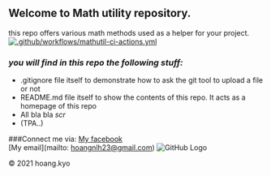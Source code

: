 ## Welcome to Math utility repository.
this repo offers various math methods used as a helper for your project.
[![.github/workflows/mathutil-ci-actions.yml](https://github.com/HoangKyo23/math-util/actions/workflows/mathutil-ci-actions.yml/badge.svg)](https://github.com/HoangKyo23/math-util/actions/workflows/mathutil-ci-actions.yml)

### *_you will find in this repo the following stuff:_*

* .gitignore file itself to demonstrate how to ask the git tool to upload a file or not
* README.md file itself to show the contents of this repo. It
acts as a homepage of this repo
* All bla bla  *scr*
* (TPA..)


###Connect me via:
[My facebook](https://fb.com/hoang.kyo23)  
[My email](mailto: hoangnlh23@gmail.com)
![GitHub Logo](https://i.imgur.com/QLrtRge.gifv)


© 2021 hoang.kyo

